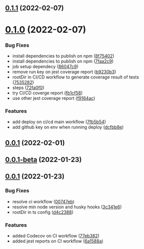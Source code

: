 ## [0.1.1](https://github.com/occamengenharia/occam-utils/compare/v0.1.0...v0.1.1) (2022-02-07)

# [0.1.0](https://github.com/occamengenharia/occam-utils/compare/v0.0.1...v0.1.0) (2022-02-07)


### Bug Fixes

* install dependencies to publish on npm ([8f75402](https://github.com/occamengenharia/occam-utils/commit/8f754025c5675dccc08074030206c4922c86b70c))
* install dependencies to publish on npm ([7faa2c9](https://github.com/occamengenharia/occam-utils/commit/7faa2c926ee02be0bd5370fbab4ff1ebf9357f29))
* job setup dependecy ([86047c9](https://github.com/occamengenharia/occam-utils/commit/86047c9a359c357f732fd707a885f9e7f9de9b6a))
* remove run key on jest coverage report ([b9230b3](https://github.com/occamengenharia/occam-utils/commit/b9230b397a5c7c88a0835fc1669c7f01820ad99e))
* rootDir in CI/CD workflow to generate coverage result of tests ([7535282](https://github.com/occamengenharia/occam-utils/commit/7535282aa61072edd005f8f830624efb2d59c0ad))
* steps ([72fa0f0](https://github.com/occamengenharia/occam-utils/commit/72fa0f050a106ba7ee37da7f2be4a28dc0127790))
* try CI/CD coverge report ([fb1cf58](https://github.com/occamengenharia/occam-utils/commit/fb1cf5807b2b0f73e2414ef7e86a35c3205a8a3f))
* use other jest coverage report ([f9164ac](https://github.com/occamengenharia/occam-utils/commit/f9164acdc14692a550cac303aff832ab5355826f))


### Features

* add deploy on ci/cd main workflow ([7fb5b54](https://github.com/occamengenharia/occam-utils/commit/7fb5b54bc724db94bcb632f2bfbfea04b74cea41))
* add github key on env when running deploy ([dcfbb8e](https://github.com/occamengenharia/occam-utils/commit/dcfbb8ec190e621880ab095bead0b20600de214a))

## [0.0.1](https://github.com/occamengenharia/occam-utils/compare/v0.0.1-beta...v0.0.1) (2022-02-01)



## [0.0.1-beta](https://github.com/occamengenharia/occam-utils/compare/v0.0.1-beta...v0.0.1) (2022-01-23)



## [0.0.1](https://github.com/occamengenharia/occam-utils/compare/v0.0.1-beta...v0.0.1) (2022-01-23)


### Bug Fixes

* resolve ci workflow ([00747eb](https://github.com/occamengenharia/occam-utils/commit/00747eb090e0337b9e6cb142a1ac8b7849e35097))
* resolve min node version and husky hooks ([3c341e6](https://github.com/occamengenharia/occam-utils/commit/3c341e6eaa727987326e7d09764dfc7c3e483f37))
* rootDir in ts config ([d4c2388](https://github.com/occamengenharia/occam-utils/commit/d4c2388cbfc50b3f143a46152d60e62c7b0aa571))


### Features

* added Codecov on CI workflow ([77eb382](https://github.com/occamengenharia/occam-utils/commit/77eb3828eebbf562ba3c65a29dcf4a633443c027))
* added jest reports on CI workflow ([6a1588a](https://github.com/occamengenharia/occam-utils/commit/6a1588a5e88dbc515ee6457948ce6fcd9453d366))

